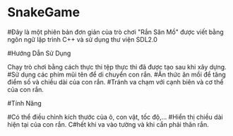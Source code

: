 # SnakeGame
#Đây là một phiên bản đơn giản của trò chơi "Rắn Săn Mồ" được viết bằng ngôn ngữ lập trình C++ và sử dụng thư viện SDL2.0

#Hướng Dẫn Sử Dụng

Chạy trò chơi bằng cách thực thi tệp thực thi đã được tạo sau khi xây dựng.
#Sử dụng các phím mũi tên để di chuyển con rắn.
#Ăn thức ăn mồi để tăng điểm số và chiều dài của con rắn.
#Tránh va chạm với cạnh biên và cơ thể của con rắn.

#Tính Năng

#Có thể điều chỉnh kích thước của ô, con vật, tốc độ,...
#Hiển thị chiều dài hiện tại của con rắn.
C#hết khi va vào tường và khi cắn phải thân rắn.
